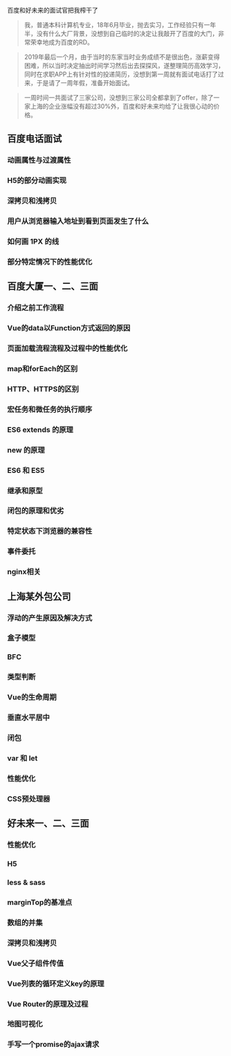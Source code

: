 百度和好未来的面试官把我榨干了
> 我，普通本科计算机专业，18年6月毕业，抛去实习，工作经验只有一年半，没有什么大厂背景，没想到自己临时的决定让我敲开了百度的大门，非常荣幸地成为百度的RD。

> 2019年最后一个月，由于当时的东家当时业务成绩不是很出色，涨薪变得困难，所以当时决定抽出时间学习然后出去探探风，遂整理简历高效学习，同时在求职APP上有针对性的投递简历，没想到第一周就有面试电话打了过来，于是请了一周年假，准备开始面试。

> 一周时间一共面试了三家公司，没想到三家公司全都拿到了offer，除了一家上海的企业涨幅没有超过30%外，百度和好未来均给了让我很心动的价格。

## 百度电话面试
### 动画属性与过渡属性

### H5的部分动画实现

### 深拷贝和浅拷贝

### 用户从浏览器输入地址到看到页面发生了什么

### 如何画 1PX 的线

### 部分特定情况下的性能优化

## 百度大厦一、二、三面
### 介绍之前工作流程

### Vue的data以Function方式返回的原因

### 页面加载流程流程及过程中的性能优化

### map和forEach的区别

### HTTP、HTTPS的区别

### 宏任务和微任务的执行顺序

### ES6 extends 的原理

### new 的原理

### ES6 和 ES5

### 继承和原型

### 闭包的原理和优劣

### 特定状态下浏览器的兼容性

### 事件委托

### nginx相关

## 上海某外包公司
### 浮动的产生原因及解决方式

### 盒子模型

### BFC

### 类型判断

### Vue的生命周期

### 垂直水平居中

### 闭包

### var 和 let

### 性能优化

### CSS预处理器

## 好未来一、二、三面
### 性能优化

### H5

### less & sass

### marginTop的基准点

### 数组的并集

### 深拷贝和浅拷贝

### Vue父子组件传值

### Vue列表的循环定义key的原理

### Vue Router的原理及过程

### 地图可视化

### 手写一个promise的ajax请求